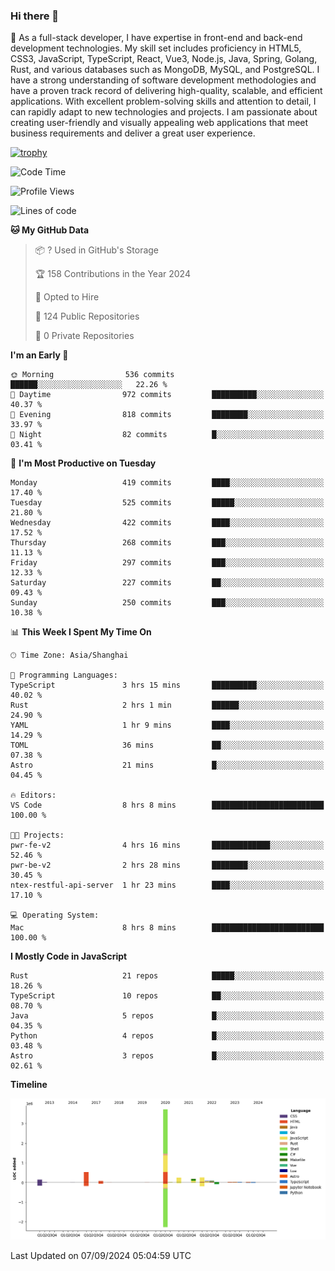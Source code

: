 ### Hi there 👋

🌱 As a full-stack developer, I have expertise in front-end and back-end development technologies. My skill set includes proficiency in HTML5, CSS3, JavaScript, TypeScript, React, Vue3, Node.js, Java, Spring, Golang, Rust, and various databases such as MongoDB, MySQL, and PostgreSQL. I have a strong understanding of software development methodologies and have a proven track record of delivering high-quality, scalable, and efficient applications. With excellent problem-solving skills and attention to detail, I can rapidly adapt to new technologies and projects. I am passionate about creating user-friendly and visually appealing web applications that meet business requirements and deliver a great user experience.

[![trophy](https://github-profile-trophy.vercel.app/?username=elton&rank=SECRET,SSS,SS,S,AAA,AA,A&theme=onedark&no-frame=true&margin-w=10)](https://github.com/ryo-ma/github-profile-trophy)

<!--START_SECTION:waka-->
![Code Time](http://img.shields.io/badge/Code%20Time-1%2C398%20hrs%2011%20mins-blue)

![Profile Views](http://img.shields.io/badge/Profile%20Views-0-blue)

![Lines of code](https://img.shields.io/badge/From%20Hello%20World%20I%27ve%20Written-5.5%20million%20lines%20of%20code-blue)

**🐱 My GitHub Data** 

> 📦 ? Used in GitHub's Storage 
 > 
> 🏆 158 Contributions in the Year 2024
 > 
> 💼 Opted to Hire
 > 
> 📜 124 Public Repositories 
 > 
> 🔑 0 Private Repositories 
 > 
**I'm an Early 🐤** 

```text
🌞 Morning                536 commits         ██████░░░░░░░░░░░░░░░░░░░   22.26 % 
🌆 Daytime                972 commits         ██████████░░░░░░░░░░░░░░░   40.37 % 
🌃 Evening                818 commits         ████████░░░░░░░░░░░░░░░░░   33.97 % 
🌙 Night                  82 commits          █░░░░░░░░░░░░░░░░░░░░░░░░   03.41 % 
```
📅 **I'm Most Productive on Tuesday** 

```text
Monday                   419 commits         ████░░░░░░░░░░░░░░░░░░░░░   17.40 % 
Tuesday                  525 commits         █████░░░░░░░░░░░░░░░░░░░░   21.80 % 
Wednesday                422 commits         ████░░░░░░░░░░░░░░░░░░░░░   17.52 % 
Thursday                 268 commits         ███░░░░░░░░░░░░░░░░░░░░░░   11.13 % 
Friday                   297 commits         ███░░░░░░░░░░░░░░░░░░░░░░   12.33 % 
Saturday                 227 commits         ██░░░░░░░░░░░░░░░░░░░░░░░   09.43 % 
Sunday                   250 commits         ███░░░░░░░░░░░░░░░░░░░░░░   10.38 % 
```


📊 **This Week I Spent My Time On** 

```text
🕑︎ Time Zone: Asia/Shanghai

💬 Programming Languages: 
TypeScript               3 hrs 15 mins       ██████████░░░░░░░░░░░░░░░   40.02 % 
Rust                     2 hrs 1 min         ██████░░░░░░░░░░░░░░░░░░░   24.90 % 
YAML                     1 hr 9 mins         ████░░░░░░░░░░░░░░░░░░░░░   14.29 % 
TOML                     36 mins             ██░░░░░░░░░░░░░░░░░░░░░░░   07.38 % 
Astro                    21 mins             █░░░░░░░░░░░░░░░░░░░░░░░░   04.45 % 

🔥 Editors: 
VS Code                  8 hrs 8 mins        █████████████████████████   100.00 % 

🐱‍💻 Projects: 
pwr-fe-v2                4 hrs 16 mins       █████████████░░░░░░░░░░░░   52.46 % 
pwr-be-v2                2 hrs 28 mins       ████████░░░░░░░░░░░░░░░░░   30.45 % 
ntex-restful-api-server  1 hr 23 mins        ████░░░░░░░░░░░░░░░░░░░░░   17.10 % 

💻 Operating System: 
Mac                      8 hrs 8 mins        █████████████████████████   100.00 % 
```

**I Mostly Code in JavaScript** 

```text
Rust                     21 repos            █████░░░░░░░░░░░░░░░░░░░░   18.26 % 
TypeScript               10 repos            ██░░░░░░░░░░░░░░░░░░░░░░░   08.70 % 
Java                     5 repos             █░░░░░░░░░░░░░░░░░░░░░░░░   04.35 % 
Python                   4 repos             █░░░░░░░░░░░░░░░░░░░░░░░░   03.48 % 
Astro                    3 repos             █░░░░░░░░░░░░░░░░░░░░░░░░   02.61 % 
```



**Timeline**

![Lines of Code chart](https://raw.githubusercontent.com/elton/elton/main/assets/bar_graph.png)


 Last Updated on 07/09/2024 05:04:59 UTC
<!--END_SECTION:waka-->

<!--
**elton/elton** is a ✨ _special_ ✨ repository because its `README.md` (this file) appears on your GitHub profile.

Here are some ideas to get you started:

- 🔭 I’m currently working on ...
- 🌱 I’m currently learning ...
- 👯 I’m looking to collaborate on ...
- 🤔 I’m looking for help with ...
- 💬 Ask me about ...
- 📫 How to reach me: ...
- 😄 Pronouns: ...
- ⚡ Fun fact: ...
-->
